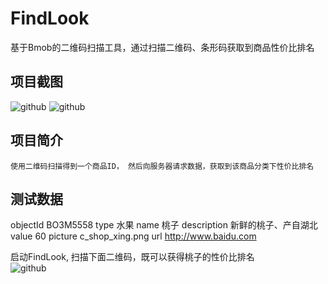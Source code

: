 FindLook
========

基于Bmob的二维码扫描工具，通过扫描二维码、条形码获取到商品性价比排名


项目截图
-------

![github](https://github.com/Stonekity/FindLook/blob/master/Screenshot1.png)
![github](https://github.com/Stonekity/FindLook/blob/master/Screenshot2.png)



项目简介
-------

	使用二维码扫描得到一个商品ID， 然后向服务器请求数据，获取到该商品分类下性价比排名



测试数据
-------

objectId  	BO3M5558
type	 	水果
name	 	桃子
description	新鲜的桃子、产自湖北
value	 	60
picture	   	c_shop_xing.png
url		http://www.baidu.com

启动FindLook, 扫描下面二维码，既可以获得桃子的性价比排名     	 		     
![github](https://github.com/Stonekity/FindLook/blob/master/qrcode.png)

